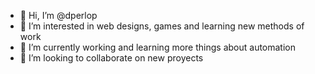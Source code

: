 - 👋 Hi, I’m @dperlop
- 👀 I’m interested in web designs, games and learning new methods of work
- 🌱 I’m currently working and learning more things about automation
- 💞️ I’m looking to collaborate on new proyects
